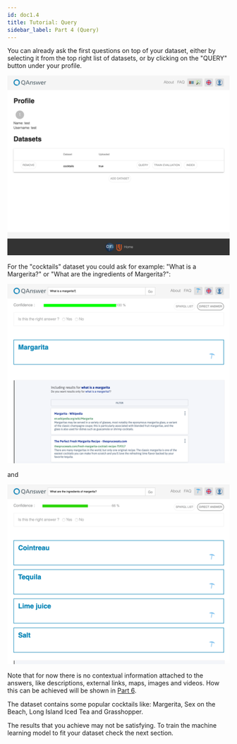 ```yaml
---
id: doc1.4
title: Tutorial: Query
sidebar_label: Part 4 (Query)
---
```


You can already ask the first questions on top of your dataset, either by selecting it from the top right list of datasets, or by clicking on the "QUERY" button
under your profile.

![Profile2](/img/screenshots/Profile2.png)

For the "cocktails" dataset you could ask for example: "What is a Margerita?" or "What are the ingredients of Margerita?":

![Result_Parial0](/img/screenshots/Result_Partial0.png)

and

![Result_Parial1](/img/screenshots/Result_Partial1.png)

Note that for now there is no contextual information attached to the answers, like descriptions, external links, maps, images and videos. How this can be achieved
will be shown in [Part 6](/docs/doc1.6).

The dataset contains some popular cocktails like: Margerita, Sex on the Beach, Long Island Iced Tea and Grasshopper.

The results that you achieve may not be satisfying. To train the machine learning model to fit your dataset check the next section.